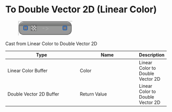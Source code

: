 # To Double Vector 2D (Linear Color)

<div align="left" data-full-width="false">

<figure><img src="To_Double_Vector_2D_(Linear_Color).png" alt=""><figcaption></figcaption></figure>

</div>

Cast from Linear Color to Double Vector 2D

<table>
<thead><tr><th width="250">Type</th><th width="200">Name</th><th>Description</th></tr></thead>
<tbody>
<tr><td>Linear Color Buffer</td><td>Color</td><td>Linear Color to Double Vector 2D</td></tr>
<tr><td>Double Vector 2D Buffer</td><td>Return Value</td><td>Linear Color to Double Vector 2D</td></tr>
</tbody>
</table>